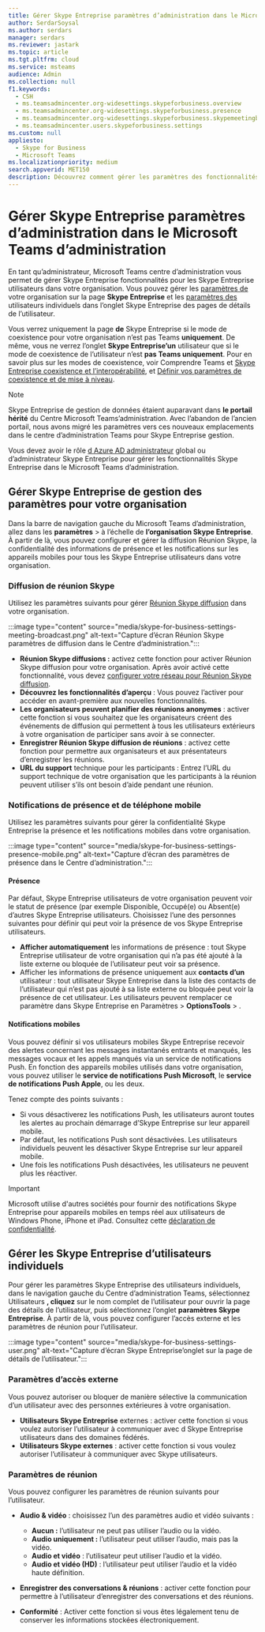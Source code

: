 ```yaml
---
title: Gérer Skype Entreprise paramètres d’administration dans le Microsoft Teams d’administration
author: SerdarSoysal
ms.author: serdars
manager: serdars
ms.reviewer: jastark
ms.topic: article
ms.tgt.pltfrm: cloud
ms.service: msteams
audience: Admin
ms.collection: null
f1.keywords:
  - CSH
  - ms.teamsadmincenter.org-widesettings.skypeforbusiness.overview
  - ms.teamsadmincenter.org-widesettings.skypeforbusiness.presence
  - ms.teamsadmincenter.org-widesettings.skypeforbusiness.skypemeetingbroadcast
  - ms.teamsadmincenter.users.skypeforbusiness.settings
ms.custom: null
appliesto:
  - Skype for Business
  - Microsoft Teams
ms.localizationpriority: medium
search.appverid: MET150
description: Découvrez comment gérer les paramètres des fonctionnalités Skype Entreprise dans le Centre Microsoft Teams’administration.
---
```


# <a name="manage-skype-for-business-settings-in-the-microsoft-teams-admin-center"></a>Gérer Skype Entreprise paramètres d’administration dans le Microsoft Teams d’administration

<!-- Bookmark used by Context Sensitive Help (CSH). Do not delete. -->
<a name="sfb-settings"> </a>
<!-- Do not remove the bookmark link above. -->

En tant qu’administrateur, Microsoft Teams centre d’administration vous permet de gérer Skype Entreprise fonctionnalités pour les Skype Entreprise utilisateurs dans votre organisation. Vous pouvez gérer les  [paramètres de](#manage-skype-for-business-settings-for-your-organization) votre organisation sur la page **Skype Entreprise** et les [paramètres des](#manage-skype-for-business-settings-for-individual-users) utilisateurs individuels dans l’onglet Skype Entreprise des pages de détails de l’utilisateur.

Vous verrez uniquement la page **de** Skype Entreprise si le mode de coexistence pour votre organisation n’est pas Teams **uniquement**. De même, vous ne verrez l’onglet **Skype Entreprise’un** utilisateur que si le mode de coexistence de l’utilisateur n’est **pas Teams uniquement**. Pour en savoir plus sur les modes de coexistence, voir Comprendre Teams et [Skype Entreprise coexistence et l’interopérabilité](teams-and-skypeforbusiness-coexistence-and-interoperability.md), et [Définir vos paramètres de coexistence et de mise à niveau](setting-your-coexistence-and-upgrade-settings.md).

> [!NOTE]
> Skype Entreprise de gestion de données étaient auparavant dans **le portail hérité** du Centre Microsoft Teams’administration. Avec l’abandon de l’ancien portail, nous avons migré les paramètres vers ces nouveaux emplacements dans le centre d’administration Teams pour Skype Entreprise gestion.

Vous devez avoir le rôle [d Azure AD administrateur](/azure/active-directory/roles/permissions-reference) global ou d’administrateur Skype Entreprise pour gérer les fonctionnalités Skype Entreprise dans le Microsoft Teams d’administration.

## <a name="manage-skype-for-business-settings-for-your-organization"></a>Gérer Skype Entreprise de gestion des paramètres pour votre organisation

Dans la barre de navigation gauche du Microsoft Teams d’administration, allez dans les **paramètres** >  à l’échelle de **l’organisation Skype Entreprise**. À partir de là, vous pouvez configurer et gérer la diffusion Réunion Skype, la confidentialité des informations de présence et les notifications sur les appareils mobiles pour tous les Skype Entreprise utilisateurs dans votre organisation.

### <a name="skype-meeting-broadcast"></a>Diffusion de réunion Skype

<!-- Bookmark used by Context Sensitive Help (CSH). Do not delete. -->
<a name="sfb-org-wide-broadcast"> </a>
<!-- Do not remove the bookmark link above. -->

Utilisez les paramètres suivants pour gérer [Réunion Skype diffusion](https://support.microsoft.com/office/what-is-a-skype-meeting-broadcast-c472c76b-21f1-4e4b-ab58-329a6c33757d) dans votre organisation.

:::image type="content" source="media/skype-for-business-settings-meeting-broadcast.png" alt-text="Capture d’écran Réunion Skype paramètres de diffusion dans le Centre d’administration.":::

- **Réunion Skype diffusions :** activez cette fonction pour activer Réunion Skype diffusion pour votre organisation. Après avoir activé cette fonctionnalité, vous devez [configurer votre réseau pour Réunion Skype diffusion](/skypeforbusiness/set-up-your-network-for-skype-meeting-broadcast/set-up-your-network-for-skype-meeting-broadcast).
- **Découvrez les fonctionnalités d’aperçu** : Vous pouvez l’activer pour accéder en avant-première aux nouvelles fonctionnalités.
- **Les organisateurs peuvent planifier des réunions anonymes** : activer cette fonction si vous souhaitez que les organisateurs créent des événements de diffusion qui permettent à tous les utilisateurs extérieurs à votre organisation de participer sans avoir à se connecter. 
- **Enregistrer Réunion Skype diffusion de réunions** : activez cette fonction pour permettre aux organisateurs et aux présentateurs d’enregistrer les réunions.  
- **URL du support** technique pour les participants : Entrez l’URL du support technique de votre organisation que les participants à la réunion peuvent utiliser s’ils ont besoin d’aide pendant une réunion.

### <a name="presence-and-mobile-notifications"></a>Notifications de présence et de téléphone mobile

<!-- Bookmark used by Context Sensitive Help (CSH). Do not delete. -->
<a name="sfb-org-wide-presence-mobile"> </a>
<!-- Do not remove the bookmark link above. -->


Utilisez les paramètres suivants pour gérer la confidentialité Skype Entreprise la présence et les notifications mobiles dans votre organisation.

:::image type="content" source="media/skype-for-business-settings-presence-mobile.png" alt-text="Capture d’écran des paramètres de présence dans le Centre d’administration.":::

#### <a name="presence"></a>Présence

Par défaut, Skype Entreprise utilisateurs de votre organisation peuvent voir le statut de présence (par exemple Disponible, Occupé(e) ou Absent(e) d’autres Skype Entreprise utilisateurs. Choisissez l’une des personnes suivantes pour définir qui peut voir la présence de vos Skype Entreprise utilisateurs.

- **Afficher automatiquement** les informations de présence : tout Skype Entreprise utilisateur de votre organisation qui n’a pas été ajouté à la liste externe ou bloquée de  l’utilisateur peut voir sa présence.
- Afficher les informations de présence uniquement aux **contacts d’un** utilisateur : tout utilisateur Skype Entreprise dans la liste des contacts de l’utilisateur qui n’est pas ajouté à  sa liste  externe ou bloquée peut voir la présence de cet utilisateur. Les utilisateurs peuvent remplacer ce paramètre dans Skype Entreprise en Paramètres  > **OptionsTools** > .

#### <a name="mobile-notifications"></a>Notifications mobiles

Vous pouvez définir si vos utilisateurs mobiles Skype Entreprise recevoir des alertes concernant les messages instantanés entrants et manqués, les messages vocaux et les appels manqués via un service de notifications Push. En fonction des appareils mobiles utilisés dans votre organisation, vous pouvez utiliser le **service de notifications Push Microsoft**, le **service de notifications Push Apple**, ou les deux.

Tenez compte des points suivants :

- Si vous désactiverez les notifications Push, les utilisateurs auront toutes les alertes au prochain démarrage d’Skype Entreprise sur leur appareil mobile.
- Par défaut, les notifications Push sont désactivées. Les utilisateurs individuels peuvent les désactiver Skype Entreprise sur leur appareil mobile.
- Une fois les notifications Push désactivées, les utilisateurs ne peuvent plus les réactiver. 

> [!IMPORTANT]
> Microsoft utilise d'autres sociétés pour fournir des notifications Skype Entreprise pour appareils mobiles en temps réel aux utilisateurs de Windows Phone, iPhone et iPad. Consultez cette [déclaration de confidentialité](https://go.microsoft.com/fwlink/p/?linkid=247732).

## <a name="manage-skype-for-business-settings-for-individual-users"></a>Gérer les Skype Entreprise d’utilisateurs individuels

<!-- Bookmark used by Context Sensitive Help (CSH). Do not delete. -->
<a name="sfb-user-settings"> </a>
<!-- Do not remove the bookmark link above. -->

Pour gérer les paramètres Skype Entreprise des utilisateurs individuels, dans le navigation gauche du Centre d’administration Teams, sélectionnez Utilisateurs **, cliquez** sur le nom complet de l’utilisateur pour ouvrir la page des détails de l’utilisateur, puis sélectionnez l’onglet **paramètres Skype Entreprise**. À partir de là, vous pouvez configurer l’accès externe et les paramètres de réunion pour l’utilisateur.

:::image type="content" source="media/skype-for-business-settings-user.png" alt-text="Capture d’écran Skype Entreprise’onglet sur la page de détails de l’utilisateur.":::

### <a name="external-access-settings"></a>Paramètres d’accès externe

Vous pouvez autoriser ou bloquer de manière sélective la communication d’un utilisateur avec des personnes extérieures à votre organisation.

- **Utilisateurs Skype Entreprise** externes : activer cette fonction si vous voulez autoriser l’utilisateur à communiquer avec d Skype Entreprise utilisateurs dans des domaines fédérés.
- **Utilisateurs Skype externes** : activer cette fonction si vous voulez autoriser l’utilisateur à communiquer avec Skype utilisateurs. 

### <a name="meeting-settings"></a>Paramètres de réunion

Vous pouvez configurer les paramètres de réunion suivants pour l’utilisateur.

- **Audio & vidéo** : choisissez l’un des paramètres audio et vidéo suivants :

    - **Aucun :** l’utilisateur ne peut pas utiliser l’audio ou la vidéo.
    - **Audio uniquement :** l’utilisateur peut utiliser l’audio, mais pas la vidéo.
    - **Audio et vidéo** : l’utilisateur peut utiliser l’audio et la vidéo.
    - **Audio et vidéo (HD)** : l’utilisateur peut utiliser l’audio et la vidéo haute définition.
    
- **Enregistrer des conversations & réunions** : activer cette fonction pour permettre à l’utilisateur d’enregistrer des conversations et des réunions.
- **Conformité** : Activer cette fonction si vous êtes légalement tenu de conserver les informations stockées électroniquement.